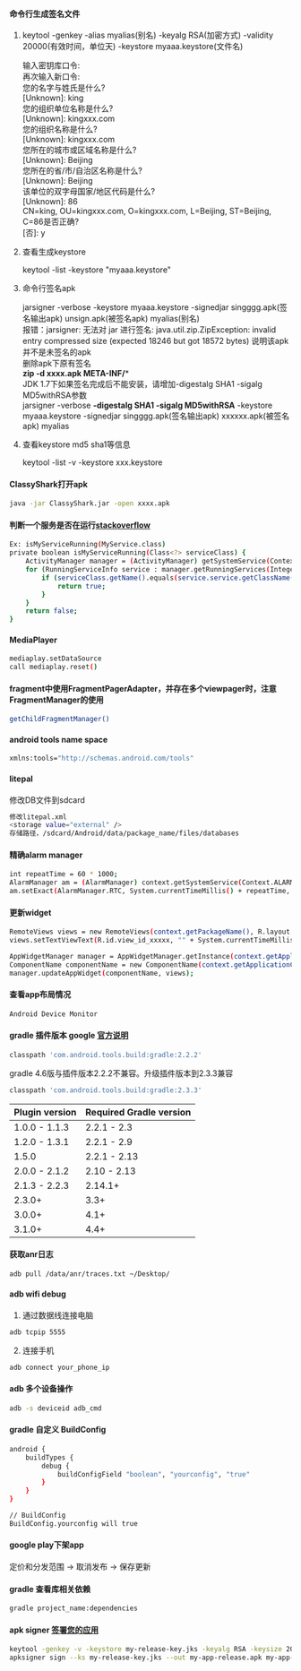 
#### 命令行生成签名文件
1. keytool -genkey -alias myalias(别名) -keyalg RSA(加密方式) -validity 20000(有效时间，单位天) -keystore myaaa.keystore(文件名)


    输入密钥库口令:  
    再次输入新口令:  
    您的名字与姓氏是什么?  
     [Unknown]:  king  
    您的组织单位名称是什么?  
     [Unknown]:  kingxxx.com  
    您的组织名称是什么?  
     [Unknown]:  kingxxx.com  
    您所在的城市或区域名称是什么?  
     [Unknown]:  Beijing  
    您所在的省/市/自治区名称是什么?  
     [Unknown]:  Beijing  
    该单位的双字母国家/地区代码是什么?  
     [Unknown]:  86  
    CN=king, OU=kingxxx.com, O=kingxxx.com, L=Beijing, ST=Beijing, C=86是否正确?  
     [否]:  y  

2. 查看生成keystore


    keytool -list -keystore "myaaa.keystore"


3. 命令行签名apk 


    jarsigner -verbose -keystore myaaa.keystore -signedjar singggg.apk(签名输出apk) unsign.apk(被签名apk) myalias(别名)  
    报错：jarsigner: 无法对 jar 进行签名: java.util.zip.ZipException: invalid entry compressed size (expected 18246 but got 18572 bytes)
    说明该apk并不是未签名的apk  
    删除apk下原有签名  
      **zip -d xxxx.apk META-INF/***  
    JDK 1.7下如果签名完成后不能安装，请增加-digestalg SHA1 -sigalg MD5withRSA参数  
    jarsigner -verbose **-digestalg SHA1 -sigalg MD5withRSA** -keystore myaaa.keystore -signedjar singggg.apk(签名输出apk) xxxxxx.apk(被签名apk) myalias  
    
4. 查看keystore md5 sha1等信息
    


    keytool -list -v -keystore xxx.keystore 

  
#### ClassyShark打开apk  
``` bash
java -jar ClassyShark.jar -open xxxx.apk
```

#### 判断一个服务是否在运行[stackoverflow](https://stackoverflow.com/a/5921190/1528524)
``` bash
Ex: isMyServiceRunning(MyService.class)
private boolean isMyServiceRunning(Class<?> serviceClass) {
    ActivityManager manager = (ActivityManager) getSystemService(Context.ACTIVITY_SERVICE);
    for (RunningServiceInfo service : manager.getRunningServices(Integer.MAX_VALUE)) {
        if (serviceClass.getName().equals(service.service.getClassName())) {
            return true;
        }
    }
    return false;
}
```

#### MediaPlayer
``` bash
mediaplay.setDataSource
call mediaplay.reset()
```

#### fragment中使用FragmentPagerAdapter，并存在多个viewpager时，注意FragmentManager的使用
``` bash
getChildFragmentManager()
```

#### android tools name space
``` bash
xmlns:tools="http://schemas.android.com/tools"
```

#### litepal 
修改DB文件到sdcard
``` bash
修改litepal.xml
<storage value="external" />
存储路径，/sdcard/Android/data/package_name/files/databases
```

#### 精确alarm manager
``` bash
int repeatTime = 60 * 1000;
AlarmManager am = (AlarmManager) context.getSystemService(Context.ALARM_SERVICE);
am.setExact(AlarmManager.RTC, System.currentTimeMillis() + repeatTime, pi);
```

#### 更新widget
``` bash
RemoteViews views = new RemoteViews(context.getPackageName(), R.layout.layout_id_xxxx);
views.setTextViewText(R.id.view_id_xxxxx, "" + System.currentTimeMillis());

AppWidgetManager manager = AppWidgetManager.getInstance(context.getApplicationContext());
ComponentName componentName = new ComponentName(context.getApplicationContext(), MarketAppWidget.class);
manager.updateAppWidget(componentName, views);
```

#### 查看app布局情况
``` bash
Android Device Monitor
```

#### gradle 插件版本 google [官方说明](https://developer.android.com/studio/releases/gradle-plugin.html)
``` bash
classpath 'com.android.tools.build:gradle:2.2.2'
```
gradle 4.6版与插件版本2.2.2不兼容。升级插件版本到2.3.3兼容
``` bash
classpath 'com.android.tools.build:gradle:2.3.3'
```

Plugin version | Required Gradle version
---------------|------------------------
1.0.0 - 1.1.3	|2.2.1 - 2.3
1.2.0 - 1.3.1	|2.2.1 - 2.9
1.5.0	        |2.2.1 - 2.13
2.0.0 - 2.1.2	|2.10 - 2.13
2.1.3 - 2.2.3	|2.14.1+
2.3.0+	        |3.3+
3.0.0+	        |4.1+
3.1.0+	        |4.4+

#### 获取anr日志
``` bash
adb pull /data/anr/traces.txt ~/Desktop/
```

#### adb wifi debug
1. 通过数据线连接电脑
``` bash
adb tcpip 5555
```
2. 连接手机
``` bash 
adb connect your_phone_ip
```

#### adb 多个设备操作
``` bash
adb -s deviceid adb_cmd
```

#### gradle 自定义 BuildConfig
``` bash
android {
    buildTypes {
        debug {
            buildConfigField "boolean", "yourconfig", "true"
        }
    }
}

// BuildConfig
BuildConfig.yourconfig will true
```

#### google play下架app
定价和分发范围 -> 取消发布 -> 保存更新


#### gradle 查看库相关依赖
``` bash
gradle project_name:dependencies
```
 

#### apk signer [签署您的应用](https://developer.android.com/studio/publish/app-signing)
``` bash
keytool -genkey -v -keystore my-release-key.jks -keyalg RSA -keysize 2048 -validity 10000 -alias my-alias
apksigner sign --ks my-release-key.jks --out my-app-release.apk my-app-unsigned-aligned.apk
```




